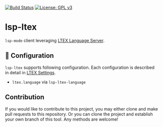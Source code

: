 [![Build Status](https://travis-ci.com/emacs-languagetool/lsp-languagetool.svg?branch=master)](https://travis-ci.com/emacs-languagetool/lsp-languagetool)
[![License: GPL v3](https://img.shields.io/badge/License-GPL%20v3-blue.svg)](https://www.gnu.org/licenses/gpl-3.0)

# lsp-ltex

`lsp-mode` client leveraging [LTEX Language Server](https://github.com/valentjn/ltex-ls).

## :wrench: Configuration

`lsp-ltex` supports following configuration. Each configuration is described in
detail in [LTEX Settings](https://valentjn.github.io/vscode-ltex/docs/settings.html).

* `ltex.language` via `lsp-ltex-language`

## Contribution

If you would like to contribute to this project, you may either
clone and make pull requests to this repository. Or you can
clone the project and establish your own branch of this tool.
Any methods are welcome!
